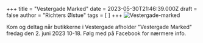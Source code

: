 +++
title = "Vestergade Marked"
date = 2023-05-30T21:46:39.000Z
draft = false
author = "Richters Ølstue"
tags = [ ]
+++
![Vestergade-marked](/images/events/post-2.jpg)

Kom og deltag når butikkerne i Vestergade afholder "Vestergade Marked" fredag den 2. juni 2023 10-18. Følg med på Facebook for nærmere info.